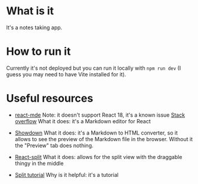 # What is it
It's a notes taking app.

# How to run it
Currently it's not deployed but you can run it locally with `npm run dev` (I guess you may need to have Vite installed for it).

# Useful resources

* [react-mde](https://www.npmjs.com/package/react-mde)
Note: it doesn't support React 18, it's a known issue [Stack overflow](https://stackoverflow.com/questions/73077186/react-mde-cant-install-on-react-18-2-0)
What it does: it's a Markdown editor for React

* [Showdown](https://www.npmjs.com/package/showdown)
What it does: it's a Markdown to HTML converter, so it allows to see the preview of the Markdown file in the browser. Without it the "Preview" tab does nothing.

* [React-split](https://www.npmjs.com/package/react-split)
What it does: allows for the split view with the draggable thingy in the middle

* [Split tutorial](https://www.dhiwise.com/post/getting-started-with-react-split-pane-a-step-by-step-tutorial)
Why is it helpful: it's a tutorial